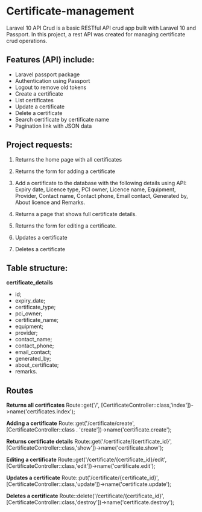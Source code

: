# Certificate-management
Laravel 10 API Crud is a basic RESTful API crud app built with Laravel 10 and Passport. In this project, a rest API was created for managing certificate crud operations.

## Features (API) include:
- Laravel passport package
- Authentication using Passport
- Logout to remove old tokens
- Create a certificate
- List certificates
- Update a certificate
- Delete a certificate
- Search certificate by certificate name
- Pagination link with JSON data

## Project requests:
1. Returns the home page with all certificates
2. Returns the form for adding a certificate
3. Add a certificate to the database with the following details using API: Expiry date, Licence type, PCI owner, Licence name, Equipment, Provider, Contact name, Contact phone, Email contact, Generated by, About licence and Remarks.

4. Returns a page that shows full certificate details.
5. Returns the form for editing a certificate.
6. Updates a certificate
7. Deletes a certificate

  ## Table structure:
  **certificate_details**
  - id;
  - expiry_date;
  - certificate_type;
  - pci_owner;
  - certificate_name;
  - equipment;
  - provider;
  - contact_name;
  - contact_phone;
  - email_contact;
  - generated_by;
  - about_certificate;
  - remarks.

## Routes
**Returns all certificates**
Route::get('/', [CertificateController::class,'index'])->name('certificates.index');

**Adding a certificate**
Route::get('/certificate/create', [CertificateController::class . 'create'])->name('certificate.create');

**Returns certificate details**
Route::get('/certificate/{certificate_id}', [CertificateController::class,'show'])->name('certificate.show');

**Editing a certificate**
Route::get('/certificate/{certificate_id}/edit', [CertificateController::class,'edit'])->name('certificate.edit');

**Updates a certificate**
Route::put('/certificate/{certificate_id}', [CertificateController::class,'update'])->name('certificate.update');

**Deletes a certificate**
Route::delete('/certificate/{certificate_id}', [CertificateController::class,'destroy'])->name('certificate.destroy');
